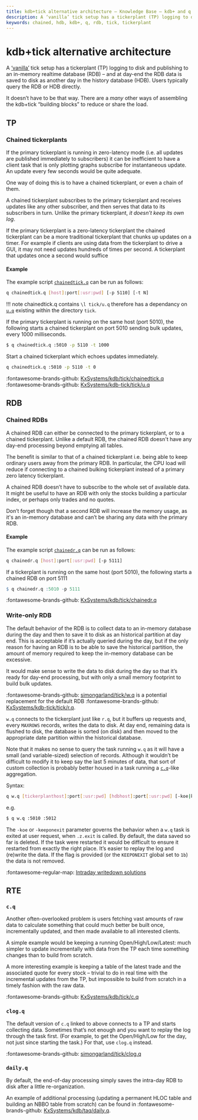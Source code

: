 ```yaml
---
title: kdb+tick alternative architecture – Knowledge Base – kdb+ and q documentation
description: A ‘vanilla’ tick setup has a tickerplant (TP) logging to disk and publishing to an in-memory realtime database (RDB) – and at day-end the RDB data is saved to disk as another day in the history database (HDB). Users typically query the RDB or HDB directly. It doesn’t have to be that way. There are a many other ways of assembling the kdb+tick “building blocks” to reduce or share the load.
keywords: chained, hdb, kdb+, q, rdb, tick, tickerplant
---
```

# kdb+tick alternative architecture


A [‘vanilla’](../architecture/index.md) tick setup has a tickerplant (TP) logging to disk and publishing to an in-memory realtime database (RDB) – and at day-end the RDB data is saved to disk as another day in the history database (HDB). Users typically query the RDB or HDB directly.

It doesn’t have to be that way. There are a _many_ other ways of assembling the kdb+tick “building blocks” to reduce or share the load.


## TP

### Chained tickerplants

If the primary tickerplant is running in zero-latency mode (i.e. all updates are published immediately to subscribers) 
it can be inefficient to have a client task that is only plotting graphs subscribe for instantaneous update. An update every few seconds would be quite adequate.

One way of doing this is to have a chained tickerplant, or even a chain of them. 

A chained tickerplant subscribes to the primary tickerplant and receives updates like any other subscriber, and then serves that data to its subscribers in turn.
Unlike the primary tickerplant, *it doesn’t keep its own log*.

If the primary tickerplant is a zero-latency tickerplant the chained tickerplant can be a more traditional tickerplant that chunks up updates on a timer. 
For example if clients are using data from the tickerplant to drive a GUI, it may not need updates hundreds of times per second.
A tickerplant that updates once a second would suffice

#### Example

The example script [`chainedtick.q`](https://github.com/KxSystems/kdb/blob/master/tick/chainedtick.q) can be run as follows:
```bash
q chainedtick.q [host]:port[:usr:pwd] [-p 5110] [-t N]
```

!!! note
    chainedtick.q contains `\l tick/u.q` therefore has a dependancy on [`u.q`](https://github.com/KxSystems/kdb-tick/blob/master/tick/u.q) existing within the directory `tick`.

If the primary tickerplant is running on the same host (port 5010), the following starts a chained tickerplant on port 5010 sending bulk updates, every 1000 milliseconds.
```bash
$ q chainedtick.q :5010 -p 5110 -t 1000
```

Start a chained tickerplant which echoes updates immediately.
```bash
q chainedtick.q :5010 -p 5110 -t 0
```

:fontawesome-brands-github:
[KxSystems/kdb/tick/chainedtick.q](https://github.com/KxSystems/kdb/blob/master/tick/chainedtick.q)
<br>
:fontawesome-brands-github:
[KxSystems/kdb-tick/tick/u.q](https://github.com/KxSystems/kdb-tick/blob/master/tick/u.q)

## RDB

### Chained RDBs

A chained RDB can either be connected to the primary tickerplant, or to a chained tickerplant. 
Unlike a default RDB, the chained RDB doesn't have any day-end processing beyond emptying all tables.

The benefit is similar to that of a chained tickerplant i.e. being able to keep ordinary users away from the primary RDB. 
In particular, the CPU load will reduce if connecting to a chained bulking tickerplant instead of a primary zero latency tickerplant.

A chained RDB doesn’t have to subscribe to the whole set of available data.
It might be useful to have an RDB with only the stocks building a particular index, or perhaps only trades and no quotes.

Don’t forget though that a second RDB will increase the memory usage, as it's an in-memory database and can’t be sharing any data with the primary RDB.

#### Example

The example script [`chainedr.q`](https://github.com/KxSystems/kdb/blob/master/tick/chainedr.q) can be run as follows:
```bash
q chainedr.q [host]:port[:usr:pwd] [-p 5111]
```

If a tickerplant is running on the same host (port 5010), the following starts a chained RDB on port 5111
```q
$ q chainedr.q :5010 -p 5111 
```

:fontawesome-brands-github: [KxSystems/kdb/tick/chainedr.q](https://github.com/KxSystems/kdb/blob/master/tick/chainedr.q)

### Write-only RDB

The default behavior of the RDB is to collect data to an in-memory database during the day and then to save it to disk as an historical partition at day end. 
This is acceptable if it’s actually queried during the day, but if the only reason for having an RDB is to be able to save the historical partition, 
the amount of memory required to keep the in-memory database can be excessive.

It would make sense to write the data to disk during the day so that it’s ready for day-end processing, but with only a small memory footprint to build bulk updates.

:fontawesome-brands-github:
[simongarland/tick/w.q](https://github.com/simongarland/tick/blob/master/w.q)
is a potential replacement for the default RDB
:fontawesome-brands-github:
[KxSystems/kdb-tick/tick/r.q](https://github.com/KxSystems/kdb-tick/blob/master/tick/r.q).

`w.q` connects to the tickerplant just like `r.q`, but it buffers up requests and, every `MAXROWS` records, writes the data to disk. 
At day end, remaining data is flushed to disk, the database is sorted (on disk) and then moved to the appropriate date partition within the historical database.

Note that it makes no sense to query the task running `w.q` as it will have a small (and variable-sized) selection of records. 
Although it wouldn’t be difficult to modify it to keep say the last 5 minutes of data, 
that sort of custom collection is probably better housed in a task running a [`c.q`](#cq)-like aggregation.

Syntax:
```bash
q w.q [tickerplanthost]:port[:usr:pwd] [hdbhost]:port[:usr:pwd] [-koe|keeponexit]
```

e.g.
```bash
$ q w.q :5010 :5012
```

The `-koe` or `-keeponexit` parameter governs the behavior when a `w.q` task is exited at user request, when `.z.exit` is called. 
By default, the data saved so far is deleted. If the task were restarted it would be difficult to ensure it restarted from exactly the right place.
It’s easier to replay the log and (re)write the data. If the flag is provided (or the `KEEPONEXIT` global set to `1b`) the data is not removed.

:fontawesome-regular-map:
[Intraday writedown solutions](../wp/intraday-writedown/index.md)

## RTE

### `c.q`

Another often-overlooked problem is users fetching vast amounts of raw data to calculate something that could much better be built once, incrementally updated, and then made available to all interested clients. 

A simple example would be keeping a running Open/High/Low/Latest: much simpler to update incrementally with data from the TP each time something changes than to build from scratch. 

A more interesting example is keeping a table of the latest trade and the associated quote for every stock – trivial to do in real time with the incremental updates from the TP, but impossible to build from scratch in a timely fashion with the raw data. 

:fontawesome-brands-github: 
[KxSystems/kdb/tick/c.q](https://github.com/KxSystems/kdb/blob/master/tick/c.q)


### `clog.q`

The default version of `c.q` linked to above connects to a TP and starts collecting data. Sometimes that’s not enough and you want to replay the log through the task first. (For example, to get the Open/High/Low for the day, not just since starting the task.) For that, use `clog.q` instead. 

:fontawesome-brands-github: 
[simongarland/tick/clog.q](https://github.com/simongarland/tick/blob/master/clog.q)


### `daily.q`

By default, the end-of-day processing simply saves the intra-day RDB to disk after a little re-organization. 

An example of additional processing (updating a permanent HLOC table and building an NBBO table from scratch) can be found in
:fontawesome-brands-github: 
[KxSystems/kdb/taq/daily.q](https://github.com/simongarland/tick/blob/master/clog.q). 
